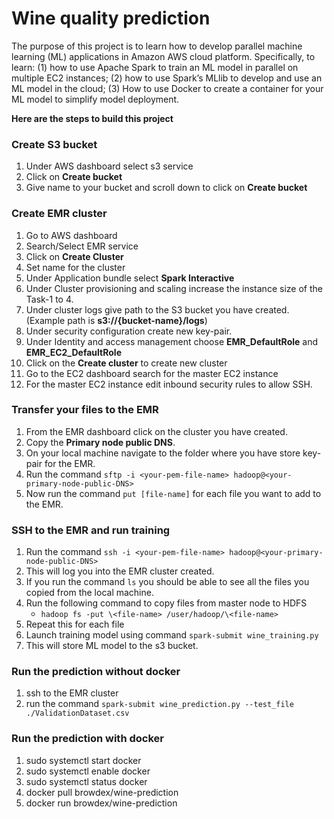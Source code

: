 # Wine quality prediction

The purpose of this project is to learn how to develop parallel machine learning (ML) applications in Amazon AWS cloud platform. Specifically, to learn: (1) how to use Apache Spark to
train an ML model in parallel on multiple EC2 instances; (2) how to use Spark’s MLlib to develop and use an ML model in the cloud; (3) How to use Docker to create a container for your ML model to simplify model deployment.

**Here are the steps to build this project**

### Create S3 bucket
1. Under AWS dashboard select s3 service
2. Click on **Create bucket**
3. Give name to your bucket and scroll down to click on **Create bucket**

### Create EMR cluster
1. Go to AWS dashboard
2. Search/Select EMR service
3. Click on **Create Cluster**
4. Set name for the cluster
5. Under Application bundle select **Spark Interactive**
6. Under Cluster provisioning and scaling increase the instance size of the Task-1 to 4.
7. Under cluster logs give path to the S3 bucket you have created. (Example path is **s3://{bucket-name}/logs**)
8. Under security configuration create new key-pair.
9. Under Identity and access management choose **EMR_DefaultRole** and **EMR_EC2_DefaultRole**
10. Click on the **Create cluster** to create new cluster
11. Go to the EC2 dashboard search for the master EC2 instance
12. For the master EC2 instance edit inbound security rules to allow SSH.

### Transfer your files to the EMR
1. From the EMR dashboard click on the cluster you have created.
2. Copy the **Primary node public DNS**.
3. On your local machine navigate to the folder where you have store key-pair for the EMR. 
4. Run the command `sftp -i <your-pem-file-name> hadoop@<your-primary-node-public-DNS>`
5. Now run the command `put [file-name]` for each file you want to add to the EMR. 

### SSH to the EMR and run training
1. Run the command `ssh -i <your-pem-file-name> hadoop@<your-primary-node-public-DNS>`
2. This will log you into the EMR cluster created.
3. If you run the command `ls` you should be able to see all the files you copied from the local machine. 
4. Run the following command to copy files from master node to HDFS
    - `hadoop fs -put \<file-name> /user/hadoop/\<file-name>`
5. Repeat this for each file
6. Launch training model using command `spark-submit wine_training.py`
7. This will store ML model to the s3 bucket. 

### Run the prediction without docker
1. ssh to the EMR cluster
2. run the command `spark-submit wine_prediction.py --test_file ./ValidationDataset.csv`

### Run the prediction with docker
1. sudo systemctl start docker
2. sudo systemctl enable docker
3. sudo systemctl status docker 
4. docker pull browdex/wine-prediction
5. docker run browdex/wine-prediction